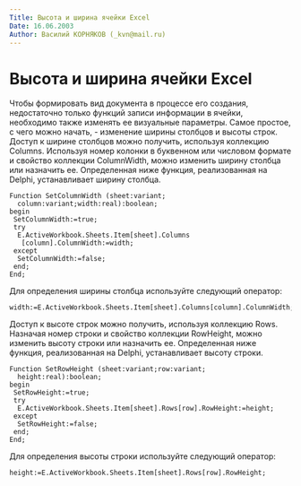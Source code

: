 ```yaml
---
Title: Высота и ширина ячейки Excel
Date: 16.06.2003
Author: Василий КОРНЯКОВ (_kvn@mail.ru)
---
```



Высота и ширина ячейки Excel
============================

Чтобы формировать вид документа в процессе его создания, недостаточно
только функций записи информации в ячейки, необходимо также изменять ее
визуальные параметры. Самое простое, с чего можно начать, - изменение
ширины столбцов и высоты строк. Доступ к ширине столбцов можно получить,
используя коллекцию Columns. Используя номер колонки в буквенном или
числовом формате и свойство коллекции ColumnWidth, можно изменить ширину
столбца или назначить ее. Определенная ниже функция, реализованная на
Delphi, устанавливает ширину столбца.

    Function SetColumnWidth (sheet:variant;
      column:variant;width:real):boolean;
    begin
     SetColumnWidth:=true;
     try
      E.ActiveWorkbook.Sheets.Item[sheet].Columns
       [column].ColumnWidth:=width;
     except
      SetColumnWidth:=false;
     end;
    End;

Для определения ширины столбца используйте следующий оператор:

    width:=E.ActiveWorkbook.Sheets.Item[sheet].Columns[column].ColumnWidth;

Доступ к высоте строк можно получить, используя коллекцию Rows. Назначая
номер строки и свойство коллекции RowHeight, можно изменить высоту
строки или назначить ее. Определенная ниже функция, реализованная на
Delphi, устанавливает высоту строки.

    Function SetRowHeight (sheet:variant;row:variant;
      height:real):boolean;
    begin
     SetRowHeight:=true;
     try
      E.ActiveWorkbook.Sheets.Item[sheet].Rows[row].RowHeight:=height;
     except
      SetRowHeight:=false;
     end;
    End;


Для определения высоты строки используйте следующий оператор:

    height:=E.ActiveWorkbook.Sheets.Item[sheet].Rows[row].RowHeight;
